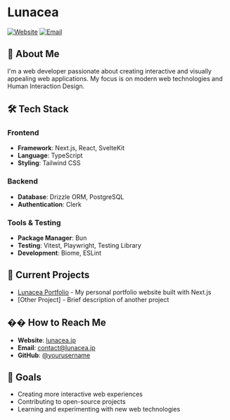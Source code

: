 # Lunacea

[![Website](https://img.shields.io/badge/Website-lunacea.jp-38B2AC?style=flat-square)](https://lunacea.jp)
[![Email](https://img.shields.io/badge/Email-contact@lunacea.jp-blue?style=flat-square)](mailto:contact@lunacea.jp)

## 👋 About Me

I'm a web developer passionate about creating interactive and visually appealing web applications.
My focus is on modern web technologies and Human Interaction Design.

## 🛠️ Tech Stack

### Frontend
- **Framework**: Next.js, React, SvelteKit
- **Language**: TypeScript
- **Styling**: Tailwind CSS

### Backend
- **Database**: Drizzle ORM, PostgreSQL
- **Authentication**: Clerk

### Tools & Testing
- **Package Manager**: Bun
- **Testing**: Vitest, Playwright, Testing Library
- **Development**: Biome, ESLint

## 🌟 Current Projects

- [Lunacea Portfolio](https://lunacea.jp) - My personal portfolio website built with Next.js
- [Other Project] - Brief description of another project

## �� How to Reach Me

- **Website**: [lunacea.jp](https://lunacea.jp)
- **Email**: [contact@lunacea.jp](mailto:contact@lunacea.jp)
- **GitHub**: [@yourusername](https://github.com/Lunacea)

## 🎯 Goals

- Creating more interactive web experiences
- Contributing to open-source projects
- Learning and experimenting with new web technologies

